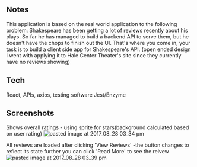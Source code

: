 ## Notes
This application is based on the real world application to the following problem: Shakespeare has been getting a lot of reviews recently about his plays. So far he has managed to build a backend API to serve them, but he doesn't have the chops to finish out the UI. That's where you come in, your task is to build a client side app for Shakespeare's API. (open ended design I went with applying it to Hale Center Theater's site since they currently have no reviews showing)

## Tech
React, APIs, axios, testing software Jest/Enzyme


## Screenshots 

Shows overall ratings - using sprite for stars(background calculated based on user rating) 
![pasted image at 2017_08_28 03_34 pm](https://user-images.githubusercontent.com/25558342/29794786-b4f7181a-8c06-11e7-9c6f-4b79cab61610.png) </br>

All reviews are loaded after clicking 'View Reviews' -the button changes to reflect its state further you can click 'Read More' to see the reivew
![pasted image at 2017_08_28 03_39 pm](https://user-images.githubusercontent.com/25558342/29794922-41860e1c-8c07-11e7-83ec-86fa943a82de.png) 
